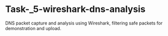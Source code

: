 # Task-_5-wireshark-dns-analysis
DNS packet capture and analysis using Wireshark, filtering safe packets for demonstration and upload.

